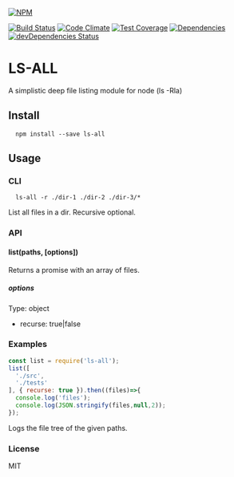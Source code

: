 [![NPM](https://nodei.co/npm/ls-all.png)](https://nodei.co/npm/ls-all/)

[![Build Status](https://travis-ci.org/cantidio/node-ls-all.svg?branch=master)](https://travis-ci.org/cantidio/node-ls-all)
[![Code Climate](https://codeclimate.com/github/cantidio/node-ls-all/badges/gpa.svg)](https://codeclimate.com/github/cantidio/node-ls-all)
[![Test Coverage](https://codeclimate.com/github/cantidio/node-ls-all/badges/coverage.svg)](https://codeclimate.com/github/cantidio/node-ls-all/coverage)
[![Dependencies](https://david-dm.org/cantidio/node-ls-all.svg)](https://david-dm.org/cantidio/node-ls-all)
[![devDependencies Status](https://david-dm.org/cantidio/node-ls-all/dev-status.svg)](https://david-dm.org/cantidio/node-ls-all#info=devDependencies)


# LS-ALL

A simplistic deep file listing module for node (ls -Rla)

## Install
```
  npm install --save ls-all
```
## Usage
### CLI
```
  ls-all -r ./dir-1 ./dir-2 ./dir-3/*
```
List all files in a dir. Recursive optional.

### API
#### list(paths, [options])
Returns a promise with an array of files.

##### options
Type: object
* recurse: true|false

### Examples
```js
const list = require('ls-all');
list([
  './src',
  './tests'
], { recurse: true }).then((files)=>{
  console.log('files');
  console.log(JSON.stringify(files,null,2));
});
```
Logs the file tree of the given paths.

### License
MIT
